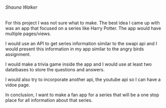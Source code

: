 ###### Shauna Walker

For this project I was not sure what to make. The best idea I came up with was an app that focused on a series like Harry Potter. The app would have multiple pages/views. 

I would use an API to get series information similar to the swapi api and I would present this information in my app similar to the angry birds assignment.

I would make a trivia game inside the app and I would use at least two datatbases to store the questions and answers. 

I would also try to incorporate another api, the youtube api so I can have a vidoe page.

In conclusion, I want to make a fan app for a series that will be a one stop place for all information about that series.

